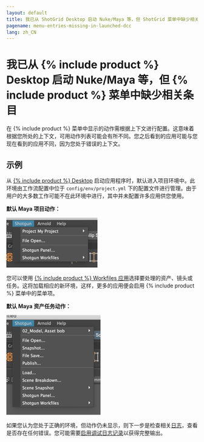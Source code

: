 ```yaml
---
layout: default
title: 我已从 ShotGrid Desktop 启动 Nuke/Maya 等，但 ShotGrid 菜单中缺少相关条目
pagename: menu-entries-missing-in-launched-dcc
lang: zh_CN
---
```


# 我已从 {% include product %} Desktop 启动 Nuke/Maya 等，但 {% include product %} 菜单中缺少相关条目

在 {% include product %} 菜单中显示的动作需根据上下文进行配置。这意味着根据您所处的上下文，可用动作列表可能会有所不同。您之后看到的应用可能与您现在看到的应用不同，因为您处于错误的上下文。

## 示例

从 [{% include product %} Desktop](https://support.shotgunsoftware.com/hc/zh-cn/articles/219039818) 启动应用程序时，默认进入项目环境中。此环境由工作流配置中位于 `config/env/project.yml` 下的配置文件进行管理。由于用户的大多数工作可能不在此环境中进行，其中并未配置许多应用供您使用。

**默认 Maya 项目动作：**

![{% include product %} 菜单项目动作](images/shotgun-menu-project-actions.png)

您可以使用 [{% include product %} Workfiles 应用](https://support.shotgunsoftware.com/hc/zh-cn/articles/219033088-Your-Work-Files)选择要处理的资产、镜头或任务。这将加载相应的新环境，这样，更多的应用便会启用 {% include product %} 菜单中的菜单项。

**默认 Maya 资产任务动作：**

![{% include product %} 菜单项目动作](images/shotgun-menu-asset-step-actions.png)

如果您认为您处于正确的环境，但动作仍未显示，则下一步是检查相关[日志](where-are-my-log-files.md)，查看是否存在任何错误。您可能需要[启用调试日志记录](turn-debug-logging-on.md)以获得完整输出。
